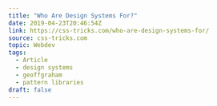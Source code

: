 ```yaml
---
title: "Who Are Design Systems For?"
date: 2019-04-23T20:46:54Z
link: https://css-tricks.com/who-are-design-systems-for/
source: css-tricks.com
topic: Webdev
tags:
  - Article
  - design systems
  - geoffgraham
  - pattern libraries
draft: false
---
```

